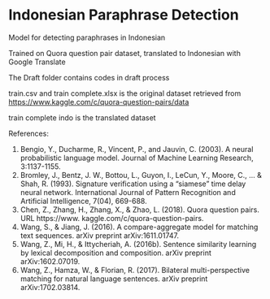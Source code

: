 # Indonesian Paraphrase Detection
Model for detecting paraphrases in Indonesian

Trained on Quora question pair dataset, translated to Indonesian with Google Translate

The Draft folder contains codes in draft process

train.csv and train complete.xlsx is the original dataset retrieved from https://www.kaggle.com/c/quora-question-pairs/data

train complete indo is the translated dataset

References:
1.	Bengio, Y., Ducharme, R., Vincent, P., and Jauvin, C. (2003). A neural probabilistic language model. Journal of Machine Learning Research, 3:1137-1155.
2.	Bromley, J., Bentz, J. W., Bottou, L., Guyon, I., LeCun, Y., Moore, C., ... & Shah, R. (1993). Signature verification using a “siamese” time delay neural network. International Journal of Pattern Recognition and Artificial Intelligence, 7(04), 669-688.
3.	Chen, Z., Zhang, H., Zhang, X., & Zhao, L. (2018). Quora question pairs. URL https://www. kaggle.com/c/quora-question-pairs.
4.	Wang, S., & Jiang, J. (2016). A compare-aggregate model for matching text sequences. arXiv preprint arXiv:1611.01747. 
5.	Wang, Z., Mi, H., & Ittycheriah, A. (2016b). Sentence similarity learning by lexical decomposition and composition. arXiv preprint arXiv:1602.07019. 
6.	Wang, Z., Hamza, W., & Florian, R. (2017). Bilateral multi-perspective matching for natural language sentences. arXiv preprint arXiv:1702.03814.
